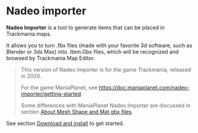 # Nadeo importer

**Nadeo Importer** is a tool to generate items that can be placed in Trackmania maps.

It allows you to turn .fbx files (made with your favorite 3d software, such as Blender or 3ds Max) into .Item.Gbx files, which will be recognized and browsed by Trackmania Map Editor.

> This version of Nadeo Importer is for the game Trackmania, released in 2020.
>
> For the game ManiaPlanet, see <https://doc.maniaplanet.com/nadeo-importer/getting-started>.
>
> Some differences with ManiaPlanet Nadeo Importer are discussed in section [About Mesh Shape and Mat gbx files].

See section [Download and install] to get started.

[Download and install]: 01-download-and-install/
[About Mesh Shape and Mat gbx files]: 09-about-mesh-shape-and-mat-gbx-files/

